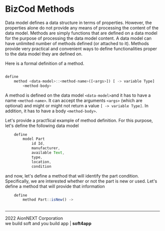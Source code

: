 # BizCod Methods

Data model defines a data structure in terms of properties. However, the properties alone do not provide any means of processing the content of the data model. Methods are simply functions that are defined on a data model for the purpose of processing the data model content. A data model can have unlimited number of methods defined (or attached to it). Methods provide very practical and convenient ways to define functionalities proper to the data model they are defined on.

Here is a formal definition of a method.

```js

define 
    method <data-model>::<method-name>([<args>]) [ -> variable Type] 
        <method-body>

```

A method is defined on the data model `<data-model>`and it has to have a name `<method-name>`. It can accept the arguments `<args>` (which are optional) and might or might not return a value `[ -> variable Type]`. In addition, it has to have a body `<method-body>`. 

Let's provide a pract1ical example of method definition. For this purpose, let's define the following data model

```js
    define
        model Part
            id Id, 
            manufacturer, 
            available Text, 
            type, 
            location, 
            condition      
```

and now, let's define a method that will identify the part condition. Specifically, we are interested whether or not the part is new or used. Let's define a method that will provide that information

```js
    define 
        method Part::isNew() -> 
            
```

____________________
2022 AionNEXT Corporation<br>
we build soft and you build app | <b>soft4app</b>
